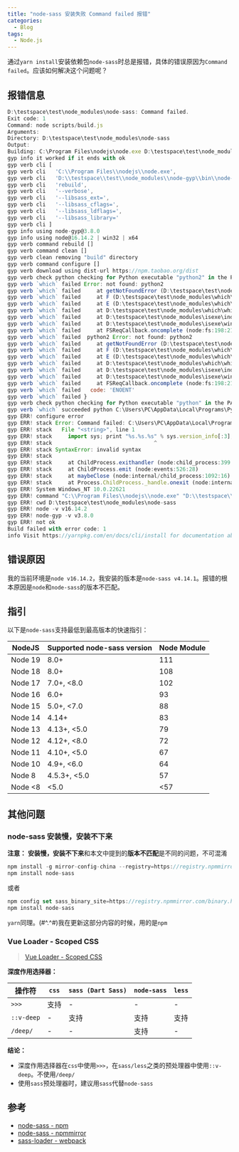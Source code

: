 ```yaml
---
title: "node-sass 安装失败 Command failed 报错"
categories:
  - Blog
tags:
  - Node.js
---
```


通过`yarn install`安装依赖包`node-sass`时总是报错，具体的错误原因为`Command failed`。应该如何解决这个问题呢？

## 报错信息

```javascript
D:\testspace\test\node_modules\node-sass: Command failed.
Exit code: 1
Command: node scripts/build.js
Arguments:
Directory: D:\testspace\test\node_modules\node-sass
Output:
Building: C:\Program Files\nodejs\node.exe D:\testspace\test\node_modules\node-gyp\bin\node-gyp.js rebuild --verbose --libsass_ext= --libsass_cflags= --libsass_ldflags= --libsass_library=
gyp info it worked if it ends with ok
gyp verb cli [
gyp verb cli   'C:\\Program Files\\nodejs\\node.exe',
gyp verb cli   'D:\\testspace\\test\\node_modules\\node-gyp\\bin\\node-gyp.js',
gyp verb cli   'rebuild',
gyp verb cli   '--verbose',
gyp verb cli   '--libsass_ext=',
gyp verb cli   '--libsass_cflags=',
gyp verb cli   '--libsass_ldflags=',
gyp verb cli   '--libsass_library='
gyp verb cli ]
gyp info using node-gyp@3.8.0
gyp info using node@16.14.2 | win32 | x64
gyp verb command rebuild []
gyp verb command clean []
gyp verb clean removing "build" directory
gyp verb command configure []
gyp verb download using dist-url https://npm.taobao.org/dist
gyp verb check python checking for Python executable "python2" in the PATH
gyp verb `which` failed Error: not found: python2
gyp verb `which` failed     at getNotFoundError (D:\testspace\test\node_modules\which\which.js:13:12)
gyp verb `which` failed     at F (D:\testspace\test\node_modules\which\which.js:68:19)
gyp verb `which` failed     at E (D:\testspace\test\node_modules\which\which.js:80:29)
gyp verb `which` failed     at D:\testspace\test\node_modules\which\which.js:89:16
gyp verb `which` failed     at D:\testspace\test\node_modules\isexe\index.js:42:5
gyp verb `which` failed     at D:\testspace\test\node_modules\isexe\windows.js:36:5
gyp verb `which` failed     at FSReqCallback.oncomplete (node:fs:198:21)
gyp verb `which` failed  python2 Error: not found: python2
gyp verb `which` failed     at getNotFoundError (D:\testspace\test\node_modules\which\which.js:13:12)
gyp verb `which` failed     at F (D:\testspace\test\node_modules\which\which.js:68:19)
gyp verb `which` failed     at E (D:\testspace\test\node_modules\which\which.js:80:29)
gyp verb `which` failed     at D:\testspace\test\node_modules\which\which.js:89:16
gyp verb `which` failed     at D:\testspace\test\node_modules\isexe\index.js:42:5
gyp verb `which` failed     at D:\testspace\test\node_modules\isexe\windows.js:36:5
gyp verb `which` failed     at FSReqCallback.oncomplete (node:fs:198:21) {
gyp verb `which` failed   code: 'ENOENT'
gyp verb `which` failed }
gyp verb check python checking for Python executable "python" in the PATH
gyp verb `which` succeeded python C:\Users\PC\AppData\Local\Programs\Python\Python36\python.EXE
gyp ERR! configure error
gyp ERR! stack Error: Command failed: C:\Users\PC\AppData\Local\Programs\Python\Python36\python.EXE -c import sys; print "%s.%s.%s" % sys.version_info[:3];
gyp ERR! stack   File "<string>", line 1
gyp ERR! stack     import sys; print "%s.%s.%s" % sys.version_info[:3];
gyp ERR! stack                                ^
gyp ERR! stack SyntaxError: invalid syntax
gyp ERR! stack
gyp ERR! stack     at ChildProcess.exithandler (node:child_process:399:12)
gyp ERR! stack     at ChildProcess.emit (node:events:526:28)
gyp ERR! stack     at maybeClose (node:internal/child_process:1092:16)
gyp ERR! stack     at Process.ChildProcess._handle.onexit (node:internal/child_process:302:5)
gyp ERR! System Windows_NT 10.0.22621
gyp ERR! command "C:\\Program Files\\nodejs\\node.exe" "D:\\testspace\\test\\node_modules\\node-gyp\\bin\\node-gyp.js" "rebuild" "--verbose" "--libsass_ext=" "--libsass_cflags=" "--libsass_ldflags=" "--libsass_library="
gyp ERR! cwd D:\testspace\test\node_modules\node-sass
gyp ERR! node -v v16.14.2
gyp ERR! node-gyp -v v3.8.0
gyp ERR! not ok
Build failed with error code: 1
info Visit https://yarnpkg.com/en/docs/cli/install for documentation about this command.
```

## 错误原因

我的当前环境是`node v16.14.2`，我安装的版本是`node-sass v4.14.1`。报错的根本原因是`node`和`node-sass`的版本不匹配。

## 指引

以下是`node-sass`支持最低到最高版本的快速指引：

| **NodeJS** | **Supported node-sass version** | **Node Module** |
| ---------- | ------------------------------- | --------------- |
| Node 19    | 8.0+                            | 111             |
| Node 18    | 8.0+                            | 108             |
| Node 17    | 7.0+, <8.0                      | 102             |
| Node 16    | 6.0+                            | 93              |
| Node 15    | 5.0+, <7.0                      | 88              |
| Node 14    | 4.14+                           | 83              |
| Node 13    | 4.13+, <5.0                     | 79              |
| Node 12    | 4.12+, <8.0                     | 72              |
| Node 11    | 4.10+, <5.0                     | 67              |
| Node 10    | 4.9+, <6.0                      | 64              |
| Node 8     | 4.5.3+, <5.0                    | 57              |
| Node <8    | <5.0                            | <57             |

## 其他问题

### node-sass 安装慢，安装不下来

**注意：** **安装慢，安装不下来**和本文中提到的**版本不匹配**是不同的问题，不可混淆

```javascript
npm install -g mirror-config-china --registry=https://registry.npmmirror.com
npm install node-sass
```

或者

```javascript
npm config set sass_binary_site=https://registry.npmmirror.com/binary.html?path=node-sass
npm install node-sass
```

`yarn`同理。(#^.^#)我在更新这部分内容的时候，用的是`npm`

### Vue Loader - Scoped CSS

> [Vue Loader - Scoped CSS](https://vue-loader.vuejs.org/zh/guide/scoped-css.html)

**深度作用选择器：**

| 操作符     | `css` | `sass (Dart Sass)` | `node-sass` | `less` |
| ---------- | ----- | ------------------ | ----------- | ------ |
| `>>>`      | 支持  | -                  | -           | -      |
| `::v-deep` | -     | 支持               | 支持        | 支持   |
| `/deep/`   | -     | -                  | 支持        | -      |

**结论：**

- 深度作用选择器在`css`中使用`>>>`，在`sass/less`之类的预处理器中使用`::v-deep`。不使用`/deep/`
- 使用`sass`预处理器时，建议用`sass`代替`node-sass`

## 参考

- [node-sass - npm](https://www.npmjs.com/package/node-sass)
- [node-sass - npmmirror](https://npmmirror.com/package/node-sass)
- [sass-loader - webpack](https://webpack.js.org/loaders/sass-loader/)
